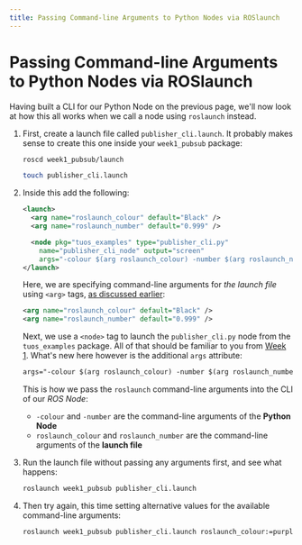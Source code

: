 ```yaml
---  
title: Passing Command-line Arguments to Python Nodes via ROSlaunch  
---  
```


# Passing Command-line Arguments to Python Nodes via ROSlaunch

Having built a CLI for our Python Node on the previous page, we'll now look at how this all works when we call a node using `roslaunch` instead. 

1. First, create a launch file called `publisher_cli.launch`. It probably makes sense to create this one inside your `week1_pubsub` package:

    ```bash
    roscd week1_pubsub/launch
    ```
    ```bash
    touch publisher_cli.launch
    ```
    
1. Inside this add the following:

    ```xml
    <launch>
      <arg name="roslaunch_colour" default="Black" />
      <arg name="roslaunch_number" default="0.999" />

      <node pkg="tuos_examples" type="publisher_cli.py"
        name="publisher_cli_node" output="screen"
        args="-colour $(arg roslaunch_colour) -number $(arg roslaunch_number)" />
    </launch>
    ```

    Here, we are specifying command-line arguments for *the launch file* using `<arg>` tags, [as discussed earlier](../roslaunch-clas):

    ```xml
    <arg name="roslaunch_colour" default="Black" />
    <arg name="roslaunch_number" default="0.999" />    
    ```

    Next, we use a `<node>` tag to launch the `publisher_cli.py` node from the `tuos_examples` package. All of that should be familiar to you from [Week 1](../../la1/week1/#package_attributes). What's new here however is the additional `args` attribute:

    ```xml
    args="-colour $(arg roslaunch_colour) -number $(arg roslaunch_number)"
    ```

    This is how we pass the `roslaunch` command-line arguments into the CLI of our *ROS Node*:

    * `-colour` and `-number` are the command-line arguments of the **Python Node**
    * `roslaunch_colour` and `roslaunch_number` are the command-line arguments of the **launch file**

1. Run the launch file without passing any arguments first, and see what happens:

    ```bash
    roslaunch week1_pubsub publisher_cli.launch
    ```

1. Then try again, this time setting alternative values for the available command-line arguments:

    ```bash
    roslaunch week1_pubsub publisher_cli.launch roslaunch_colour:=purple roslaunch_number:=4
    ```